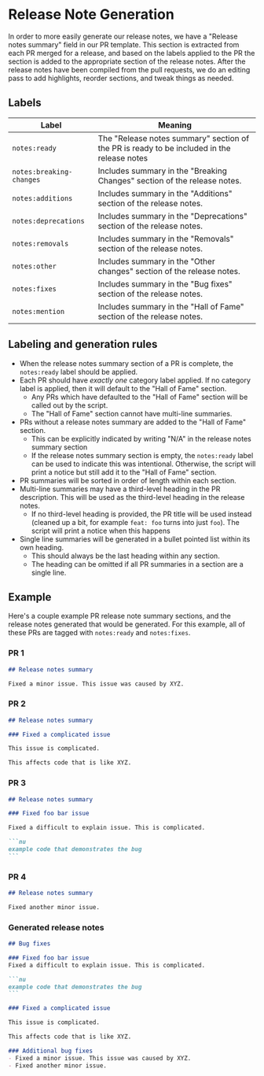 # Release Note Generation

In order to more easily generate our release notes, we have a "Release notes summary" field in our PR template. This section is extracted from each PR merged for a release, and based on the labels applied to the PR the section is added to the appropriate section of the release notes. After the release notes have been compiled from the pull requests, we do an editing pass to add highlights, reorder sections, and tweak things as needed.

## Labels


| Label         | Meaning |
| ------------- | -------- |
| `notes:ready` | The "Release notes summary" section of the PR is ready to be included in the release notes |
| `notes:breaking-changes` | Includes summary in the "Breaking Changes" section of the release notes. |
| `notes:additions` | Includes summary in the "Additions" section of the release notes. |
| `notes:deprecations` | Includes summary in the "Deprecations" section of the release notes. |
| `notes:removals` | Includes summary in the "Removals" section of the release notes. |
| `notes:other` | Includes summary in the "Other changes" section of the release notes.|
| `notes:fixes` | Includes summary in the "Bug fixes" section of the release notes. |
| `notes:mention` | Includes summary in the "Hall of Fame" section of the release notes. |


## Labeling and generation rules
- When the release notes summary section of a PR is complete, the `notes:ready` label should be applied.
- Each PR should have *exactly one* category label applied. If no category label is applied, then it will default to the "Hall of Fame" section.
    - Any PRs which have defaulted to the "Hall of Fame" section will be called out by the script.
    - The "Hall of Fame" section cannot have multi-line summaries.
- PRs without a release notes summary are added to the "Hall of Fame" section.
    - This can be explicitly indicated by writing "N/A" in the release notes summary section
    - If the release notes summary section is empty, the `notes:ready` label can be used to indicate this was intentional. Otherwise, the script will print a notice but still add it to the "Hall of Fame" section.
- PR summaries will be sorted in order of length within each section.
- Multi-line summaries may have a third-level heading in the PR description. This will be used as the third-level heading in the release notes.
     - If no third-level heading is provided, the PR title will be used instead (cleaned up a bit, for example `feat: foo` turns into just `foo`). The script will print a notice when this happens
- Single line summaries will be generated in a bullet pointed list within its own heading.
     - This should always be the last heading within any section.
     - The heading can be omitted if all PR summaries in a section are a single line.

## Example

Here's a couple example PR release note summary sections, and the release notes generated that would be generated. For this example, all of these PRs are tagged with `notes:ready` and `notes:fixes`.

### PR 1
```md
## Release notes summary

Fixed a minor issue. This issue was caused by XYZ.
```

### PR 2
```md
## Release notes summary

### Fixed a complicated issue

This issue is complicated.

This affects code that is like XYZ.
```

### PR 3
````md
## Release notes summary

### Fixed foo bar issue

Fixed a difficult to explain issue. This is complicated.

```nu
example code that demonstrates the bug
```
````

### PR 4

```md
## Release notes summary

Fixed another minor issue.
```


### Generated release notes

````md
## Bug fixes

### Fixed foo bar issue
Fixed a difficult to explain issue. This is complicated.

```nu
example code that demonstrates the bug
```

### Fixed a complicated issue

This issue is complicated.

This affects code that is like XYZ.

### Additional bug fixes
- Fixed a minor issue. This issue was caused by XYZ.
- Fixed another minor issue.
````
